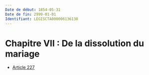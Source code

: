 ```yaml
---
Date de début: 1854-05-31
Date de fin: 2999-01-01
Identifiant: LEGISCTA000006136138
---
```


<h1>Chapitre VII : De la dissolution du mariage</h1>

- [Article 227](article_227.md)
